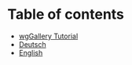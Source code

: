 # Table of contents

* [wgGallery Tutorial](README.md)
* [Deutsch](deutsch.md)
* [English](english-2.md)

